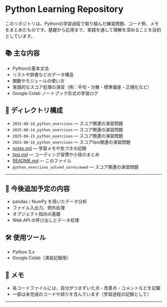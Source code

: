 # Python Learning Repository

このリポジトリは、Pythonの学習過程で取り組んだ練習問題、コード例、メモをまとめたものです。基礎から応用まで、実践を通して理解を深めることを目的としています。

## 📚 主な内容

- Pythonの基本文法
- リストや辞書などのデータ構造
- 関数やモジュールの使い方
- 実践的なスコア処理の演習（例：平均・分散・標準偏差・正規化など）
- Google Colab ノートブック形式の学習ログ

## 📂 ディレクトリ構成

- `2025-08-10_python_exercises` — スコア関連の演習問題  
- `2025-08-14_python_exercises` — スコア関連の演習問題  
- `2025-08-15_python_exercises` — スコア関連の演習問題  
- `2025-08-16_python_exercises` — スコアtips関連の演習問題  
- [notes.md](./notes.md) — 学習メモや気づきの記録  
- [tips.md](./tips.md) — コーディング習慣や小技のまとめ  
- [README.md](./README.md) — このファイル  
- `python_exercises_solved_unreviewed` — スコア関連の演習問題  

---

## 🚀 今後追加予定の内容

- pandas / NumPy を用いたデータ分析
- ファイル入出力、例外処理
- オブジェクト指向の基礎
- Web API の呼び出しとデータ処理

## 🛠 使用ツール

- Python 3.x
- Google Colab（演習記録用）

## 💬 メモ

- 各コードファイルには、自分がつまずいた点・改善点・コメントなどを記載
- 一部は未完成のコードや誤りを含んでいます（学習過程の記録として）

---
